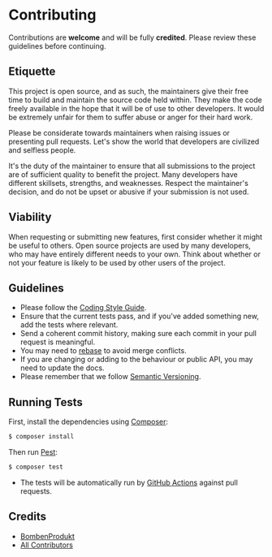 # Contributing

Contributions are **welcome** and will be fully **credited**. Please review these guidelines before continuing.

## Etiquette

This project is open source, and as such, the maintainers give their free time to build and maintain the source code
held within. They make the code freely available in the hope that it will be of use to other developers. It would be
extremely unfair for them to suffer abuse or anger for their hard work.

Please be considerate towards maintainers when raising issues or presenting pull requests. Let's show the
world that developers are civilized and selfless people.

It's the duty of the maintainer to ensure that all submissions to the project are of sufficient
quality to benefit the project. Many developers have different skillsets, strengths, and weaknesses. Respect the maintainer's decision, and do not be upset or abusive if your submission is not used.

## Viability

When requesting or submitting new features, first consider whether it might be useful to others. Open
source projects are used by many developers, who may have entirely different needs to your own. Think about
whether or not your feature is likely to be used by other users of the project.

## Guidelines

- Please follow the [Coding Style Guide](https://github.com/BombenProdukt/php-cs-fixer-config/blob/main/src/Presets/Standard.php).
- Ensure that the current tests pass, and if you've added something new, add the tests where relevant.
- Send a coherent commit history, making sure each commit in your pull request is meaningful.
- You may need to [rebase](https://git-scm.com/book/en/v2/Git-Branching-Rebasing) to avoid merge conflicts.
- If you are changing or adding to the behaviour or public API, you may need to update the docs.
- Please remember that we follow [Semantic Versioning](https://semver.org/).

## Running Tests

First, install the dependencies using [Composer](https://getcomposer.org/):

```bash
$ composer install
```

Then run [Pest](https://pestphp.com/):

```bash
$ composer test
```

- The tests will be automatically run by [GitHub Actions](https://github.com/features/actions) against pull requests.

## Credits

- [BombenProdukt](https://github.com/BombenProdukt)
- [All Contributors](../../../contributors)
